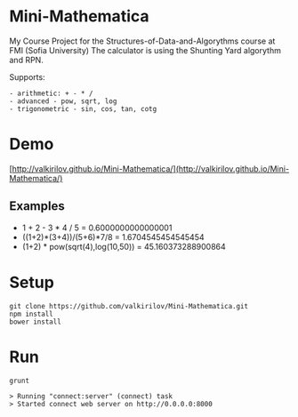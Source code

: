 Mini-Mathematica
======================

My Course Project for the Structures-of-Data-and-Algorythms course at FMI (Sofia University)
The calculator is using the Shunting Yard algorythm and RPN.

Supports:

	- arithmetic: + - * /
	- advanced - pow, sqrt, log
	- trigonometric - sin, cos, tan, cotg

# Demo
  [http://valkirilov.github.io/Mini-Mathematica/](http://valkirilov.github.io/Mini-Mathematica/)
  
## Examples

- 1 + 2 - 3 * 4 / 5 = 0.6000000000000001
- ((1+2)*(3+4))/(5+6)*7/8 = 1.6704545454545454
- (1+2) * pow(sqrt(4),log(10,50)) = 45.160373288900864

# Setup

    git clone https://github.com/valkirilov/Mini-Mathematica.git
    npm install
    bower install

# Run

    grunt

    > Running "connect:server" (connect) task
	> Started connect web server on http://0.0.0.0:8000

